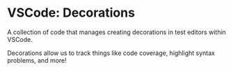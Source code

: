 # VSCode: Decorations

A collection of code that manages creating decorations in test editors within VSCode.

Decorations allow us to track things like code coverage, highlight syntax problems, and more!
